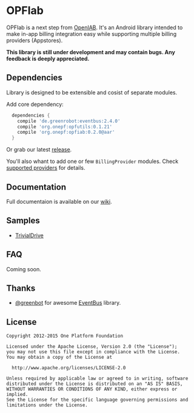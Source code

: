 # OPFIab
OPFIab is a next step from [OpenIAB](https://github.com/onepf/OpenIAB). It's an Android library intended to make in-app billing integration easy while supporting multiple billing providers (Appstores).

**This library is still under development and may contain bugs. Any feedback is deeply appreciated.**

## Dependencies
Library is designed to be extensible and cosist of separate modules.

Add core dependency:
```groovy
  dependencies {
    compile 'de.greenrobot:eventbus:2.4.0'
    compile 'org.onepf:opfutils:0.1.21'
    compile 'org.onepf:opfiab:0.2.0@aar'
  }
```
Or grab our latest [release](https://github.com/onepf/OPFIab/releases).

You'll also whant to add one or few `BillingProvider` modules. Check [supported providers](https://github.com/onepf/OPFIab/wiki#supported-billing-providers) for details. 

## Documentation
Full documentaion is available on our [wiki](https://github.com/onepf/OPFIab/wiki).

## Samples
* [TrivialDrive](https://github.com/onepf/OPFIab/tree/master/samples/trivialdrive)

## FAQ
Coming soon.

## Thanks
* [@greenbot](https://github.com/greenrobot) for awesome [EventBus](https://github.com/greenrobot/EventBus) library.

## License

    Copyright 2012-2015 One Platform Foundation

    Licensed under the Apache License, Version 2.0 (the "License");
    you may not use this file except in compliance with the License.
    You may obtain a copy of the License at

      http://www.apache.org/licenses/LICENSE-2.0

    Unless required by applicable law or agreed to in writing, software
    distributed under the License is distributed on an "AS IS" BASIS,
    WITHOUT WARRANTIES OR CONDITIONS OF ANY KIND, either express or implied.
    See the License for the specific language governing permissions and
    limitations under the License.
